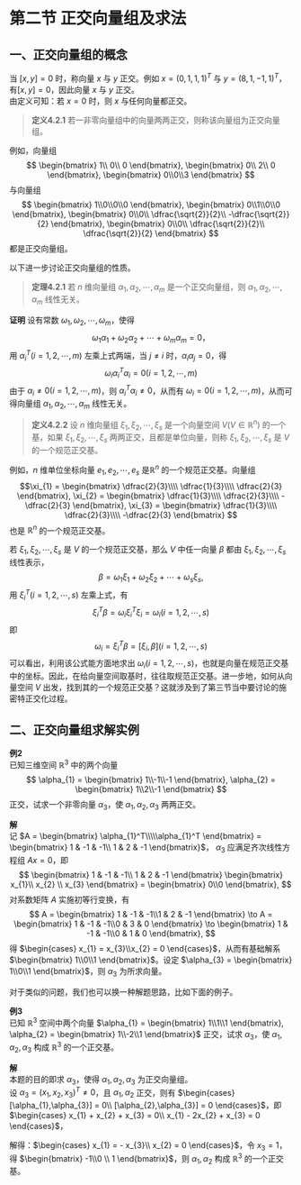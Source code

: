 # 第二节 正交向量组及求法
## 一、正交向量组的概念
当 $[x,y] = 0$ 时，称向量 $x$ 与 $y$ 正交。例如 $x = (0,1,1,1)^T$ 与 $y = (8,1,-1,1)^T$，有$[x,y] = 0$，因此向量 $x$ 与 $y$ 正交。  
由定义可知：若 $x = 0$ 时，则 $x$ 与任何向量都正交。
> **定义4.2.1** 若一非零向量组中的向量两两正交，则称该向量组为正交向量组。

例如，向量组
$$
\begin{bmatrix}
1\\
0\\
0
\end{bmatrix},
\begin{bmatrix}
0\\
2\\
0
\end{bmatrix},
\begin{bmatrix}
0\\0\\3
\end{bmatrix}
$$
与向量组
$$
\begin{bmatrix}
1\\0\\0\\0
\end{bmatrix},
\begin{bmatrix}
0\\1\\0\\0
\end{bmatrix},
\begin{bmatrix}
0\\0\\ \dfrac{\sqrt{2}}{2}\\
-\dfrac{\sqrt{2}}{2}
\end{bmatrix},
\begin{bmatrix}
0\\0\\ \dfrac{\sqrt{2}}{2}\\
\dfrac{\sqrt{2}}{2}
\end{bmatrix}
$$
都是正交向量组。

以下进一步讨论正交向量组的性质。
> **定理4.2.1** 若 $n$ 维向量组 $\alpha_{1},\alpha_{2},\cdots,\alpha_{m}$ 是一个正交向量组，则 $\alpha_{1},\alpha_{2},\cdots,\alpha_{m}$ 线性无关。

**证明** 设有常数 $\omega_{1},\omega_{2},\cdots, \omega_{m}$，使得
$$
\omega_{1}\alpha_{1} + \omega_{2}\alpha_{2} + \cdots + \omega_{m}\alpha_{m} = 0，
$$
用 $\alpha_{i}^T(i = 1,2,\cdots,m)$ 左乘上式两端，当 $j \ne i$ 时，$\alpha_{i}\alpha_{j} = 0$，得
$$
\omega_{i}\alpha_{i}^T\alpha_{i} = 0 (i=1,2,\cdots,m)
$$
由于 $\alpha_{i} \ne 0(i=1,2,\cdots,m)$，则 $\alpha_{i}^T\alpha_{i} \ne 0$，从而有 $\omega_{i} = 0(i=1,2,\cdots,m)$，从而可得向量组 $\alpha_{1},\alpha_{2},\cdots,\alpha_{m}$ 线性无关。
> **定义4.2.2** 设 $n$ 维向量组 $\xi_{1},\xi_{2},\cdots,\xi_{s}$ 是一个向量空间 $V(V \in \mathbb{R}^n)$ 的一个基，如果 $\xi_{1},\xi_{2},\cdots,\xi_{s}$ 两两正交，且都是单位向量，则称 $\xi_{1},\xi_{2},\cdots,\xi_{s}$ 是 $V$ 的一个规范正交基。

例如，$n$ 维单位坐标向量 $e_{1},e_{2},\cdots,e_{s}$ 是$\mathbb{R}^n$ 的一个规范正交基。向量组
$$\xi_{1} = 
\begin{bmatrix}
\dfrac{2}{3}\\\\ \dfrac{1}{3}\\\\ \dfrac{2}{3}
\end{bmatrix},
\xi_{2} = 
\begin{bmatrix}
\dfrac{1}{3}\\\\ \dfrac{2}{3}\\\\ -\dfrac{2}{3}
\end{bmatrix},
\xi_{3} = 
\begin{bmatrix}
\dfrac{1}{3}\\\\ \dfrac{2}{3}\\\\ -\dfrac{2}{3}
\end{bmatrix}
$$
也是 $\mathbb{R}^n$ 的一个规范正交基。

若 $\xi_{1},\xi_{2},\cdots,\xi_{s}$ 是 $V$ 的一个规范正交基，那么 $V$ 中任一向量 $\beta$ 都由 $\xi_{1},\xi_{2},\cdots,\xi_{s}$ 线性表示，
$$\beta = \omega_{1}\xi_{1} + \omega_{2}\xi_{2} + \cdots + \omega_{s}\xi_{s},$$
用 $\xi_{i}^T(i = 1,2,\cdots,s)$ 左乘上式，有
$$ \xi_{i}^T\beta = \omega_{i}\xi_{i}^T\xi_{i} = \omega_{i}(i = 1,2,\cdots,s)$$
即
$$\omega_{i} = \xi_{i}^T\beta = [\xi_{i},\beta](i = 1,2,\cdots,s)$$
可以看出，利用该公式能方面地求出 $\omega_{i}(i = 1,2,\cdots,s)$，也就是向量在规范正交基中的坐标。因此，在给向量空间取基时，往往取规范正交基。进一步地，如何从向量空间 $V$ 出发，找到其的一个规范正交基？这就涉及到了第三节当中要讨论的施密特正交化过程。

## 二、正交向量组求解实例

**例2**  
已知三维空间 $\mathbb{R}^3$ 中的两个向量
$$
\alpha_{1} = 
\begin{bmatrix}
1\\-1\\-1
\end{bmatrix},
\alpha_{2} = 
\begin{bmatrix}
1\\2\\-1
\end{bmatrix}
$$
正交，试求一个非零向量 $\alpha_{3}$，使 $\alpha_{1},\alpha_{2},\alpha_{3}$ 两两正交。

**解**    
记 $A = \begin{bmatrix}
\alpha_{1}^T\\\\\alpha_{1}^T
\end{bmatrix} = 
\begin{bmatrix}
1 & -1 & -1\\
1 & 2 & -1
\end{bmatrix}$，
$\alpha_{3}$ 应满足齐次线性方程组 $Ax = 0$，即
$$
\begin{bmatrix}
1 & -1 & -1\\
1 & 2 & -1
\end{bmatrix}
\begin{bmatrix}
x_{1}\\ x_{2} \\ x_{3}
\end{bmatrix} = 
\begin{bmatrix}
0\\0
\end{bmatrix},
$$
对系数矩阵 $A$ 实施初等行变换，有
$$
A = \begin{bmatrix}
1 & -1 & -1\\1 & 2 & -1
\end{bmatrix}
\to
A = \begin{bmatrix}
1 & -1 & -1\\0 & 3 & 0
\end{bmatrix}
\to
\begin{bmatrix}
1 & -1 & -1\\0 & 1 & 0
\end{bmatrix},
$$
得 $\begin{cases}
x_{1} = x_{3}\\x_{2} = 0
\end{cases}$，从而有基础解系 $\begin{bmatrix}
1\\0\\1
\end{bmatrix}$。设定 $\alpha_{3} = \begin{bmatrix}
1\\0\\1 
\end{bmatrix}$，则 $\alpha_{3}$ 为所求向量。

对于类似的问题，我们也可以换一种解题思路，比如下面的例子。

**例3**  
已知 $\mathbb{R}^3$ 空间中两个向量 $\alpha_{1} = \begin{bmatrix}
1\\1\\1 
\end{bmatrix}, \alpha_{2} = \begin{bmatrix}
1\\-2\\1 
\end{bmatrix}$ 正交，试求 $\alpha_{3}$，使 $\alpha_{1},\alpha_{2},\alpha_{3}$ 构成 $\mathbb{R}^3$ 的一个正交基。

**解**  
本题的目的即求 $\alpha_{3}$，使得 $\alpha_{1},\alpha_{2},\alpha_{3}$ 为正交向量组。  
设 $\alpha_{3} = (x_{1},x_{2},x_{3})^T \ne 0$，且 $\alpha_{1},\alpha_{2}$ 正交，则有
$\begin{cases}
[\alpha_{1},\alpha_{3}] = 0\\ [\alpha_{2},\alpha_{3}]  = 0
\end{cases}$，即 $\begin{cases}
x_{1} + x_{2} + x_{3} = 0\\ x_{1} - 2x_{2} + x_{3}  = 0
\end{cases}$，

解得：$\begin{cases}
x_{1} = - x_{3}\\ x_{2} = 0
\end{cases}$，令 $x_{3} = 1$，得 $\begin{bmatrix}
-1\\0 \\ 1
\end{bmatrix}$，则 $\alpha_{1},\alpha_{2}$ 构成 $\mathbb{R}^3$ 的一个正交基。

